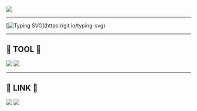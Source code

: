 <img src="https://capsule-render.vercel.app/api?type=cylinder&color=auto&height=200&section=header&text=nayeonnii%20github&fontSize=70" />

---
[![Typing SVG](https://readme-typing-svg.demolab.com?font=Fira+Code&pause=1000&random=false&width=435&lines=Hi+!+I'm+studing+data+analysis.)](https://git.io/typing-svg)

---
## :purple_heart: TOOL :purple_heart:
<img src="https://img.shields.io/badge/Python-fffaf0?style=plastic&logo=Python&logoColor=000000"/></a>
<img src="https://img.shields.io/badge/R-e0ffff?style=plastic&logo=R&logoColor=000000"/></a>

---
## :purple_heart: LINK :purple_heart:
<a href="https://www.instagram.com/_yxxne/" target="_blank"><img src="https://img.shields.io/badge/instagram-FFB6C1?style=plastic&logo=instagram&logoColor=000000"/></a>
<a href="mailto:knyhoha@gmail.com" target="_blank"><img src="https://img.shields.io/badge/gmail-C0C0C0?style=plastic&logo=gmail&logoColor=000000"/></a>
